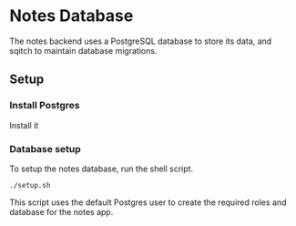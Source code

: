 # Notes Database

The notes backend uses a PostgreSQL database to store its data, and sqitch to maintain database migrations.

## Setup

### Install Postgres

Install it

### Database setup

To setup the notes database, run the shell script.

```
./setup.sh
```

This script uses the default Postgres user to create the required roles and database for the notes app.